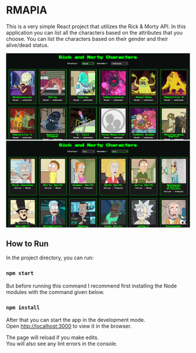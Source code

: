 # RMAPIA

This is a very simple React project that utilizes the Rick & Morty API.
In this application you can list all the characters based on the attributes that you choose. You can list the characters based on their gender and their alive/dead status.

![Main page with nothing selected](https://github.com/Schwarzemann/RMAPIA/blob/main/doc/screenshot_1.png)
![Some filtering](https://github.com/Schwarzemann/RMAPIA/blob/main/doc/screenshot_2.png)

## How to Run

In the project directory, you can run:

### `npm start`

But before running this command I recommend first installing the Node modules with the command given below.

### `npm install`

After that you can start the app in the development mode.\
Open [http://localhost:3000](http://localhost:3000) to view it in the browser.

The page will reload if you make edits.\
You will also see any lint errors in the console.
